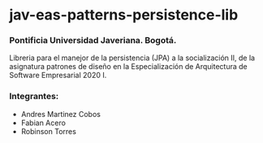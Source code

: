 # jav-eas-patterns-persistence-lib

### Pontificia Universidad Javeriana. Bogotá.

Libreria para el manejor de la persistencia (JPA) a la socialización II, de la asignatura patrones 
de diseño en la Especialización de Arquitectura de Software Empresarial 2020 I.

### Integrantes:

* Andres Martinez Cobos
* Fabian Acero
* Robinson Torres
